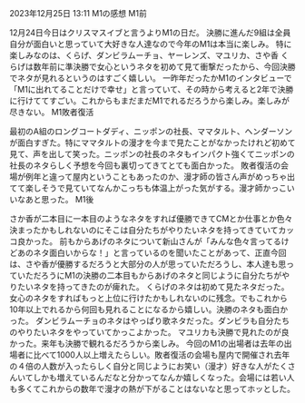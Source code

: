 2023年12月25日 13:11
M1の感想
M1前

12月24日今日はクリスマスイブと言うよりM1の日だ。
決勝に進んだ9組は全員自分が面白いと思っていて大好きな人達なので今年のM1は本当に楽しみ。
特に楽しみなのは、くらげ、ダンビラムーチョ、ヤーレンズ、マユリカ、さや香
くらげは数年前に準決勝で女心というネタを初めて見て衝撃だったから、今回決勝でネタが見れるというのはすごく嬉しい。
一昨年だったかM1のインタビューで「M1に出れてることだけで幸せ」と言っていて、その時から考えると2年で決勝に行けててすごい。これからもまだまだM1でれるだろうから楽しみ。楽しみが尽きない。
M1敗者復活

最初のA組のロングコートダディ、ニッポンの社長、ママタルト、ヘンダーソンが面白すぎた。特にママタルトの漫才を今まで見たことがなかったけれど初めて見て、声を出して笑った。ニッポンの社長のネタもインパクト強くてニッポンの社長のネタらしく予想を今回も裏切ってきてとても面白かった。
敗者復活の会場が例年と違って屋内ということもあったのか、漫才師の皆さん声がめっちゃ出てて楽しそうで見ていてなんかこっちも体温上がった気がする。漫才師かっこいいなあと思った。
M1後

さか香が二本目に一本目のようなネタをすれば優勝できてCMとか仕事とか色々決まったかもしれないのにそこは自分たちがやりたいネタを持ってきていてカッコ良かった。
前もからあげのネタについて新山さんが「みんな色々言ってるけどあのネタ面白いからな！」と言っているのを聞いたことがあって、正直今回は、さや香が優勝するだろうと大部分の人が思っていただろうし、本人達も思っていただろうにM1の決勝の二本目もからあげのネタと同じように自分たちがやりたいネタを持ってきたのが痺れた。
くらげのネタは初めて見たネタだった。女心のネタをすればもっと上位に行けたかもしれないのに残念。でもこれから10年以上でれるから何回も見れることになるから嬉しい。決勝のネタも面白かった。
ダンビラムーチョのネタはやっぱり歌ネタだった。ダンビラも自分たちのやりたいネタをやっていてかっこよかった。
マユリカも決勝で見れたのが良かった。来年も決勝で観れるだろうから楽しみ。
今回のM1の出場者は去年の出場者に比べて1000人以上増えたらしい。敗者復活の会場も屋内で開催され去年の４倍の人数が入ったらしく自分と同じようにお笑い（漫才）好きな人がたくさんいてしかも増えているんだなと分かってなんか嬉しくなった。会場には若い人も多くてこれからの数年で漫才の熱が下がることはないなと思ってホッとした。
